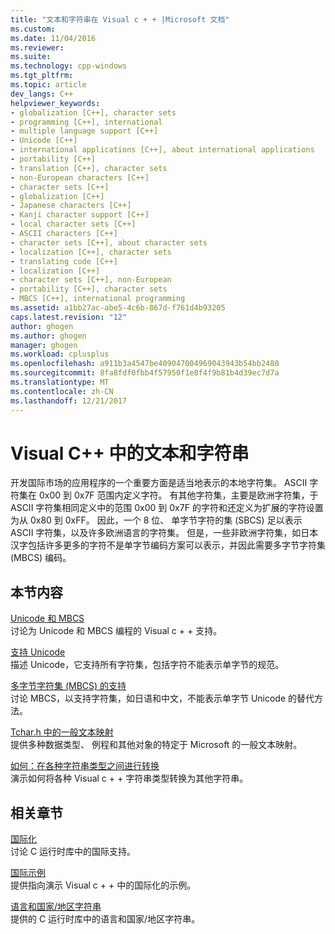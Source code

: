 ```yaml
---
title: "文本和字符串在 Visual c + + |Microsoft 文档"
ms.custom: 
ms.date: 11/04/2016
ms.reviewer: 
ms.suite: 
ms.technology: cpp-windows
ms.tgt_pltfrm: 
ms.topic: article
dev_langs: C++
helpviewer_keywords:
- globalization [C++], character sets
- programming [C++], international
- multiple language support [C++]
- Unicode [C++]
- international applications [C++], about international applications
- portability [C++]
- translation [C++], character sets
- non-European characters [C++]
- character sets [C++]
- globalization [C++]
- Japanese characters [C++]
- Kanji character support [C++]
- local character sets [C++]
- ASCII characters [C++]
- character sets [C++], about character sets
- localization [C++], character sets
- translating code [C++]
- localization [C++]
- character sets [C++], non-European
- portability [C++], character sets
- MBCS [C++], international programming
ms.assetid: a1bb27ac-abe5-4c6b-867d-f761d4b93205
caps.latest.revision: "12"
author: ghogen
ms.author: ghogen
manager: ghogen
ms.workload: cplusplus
ms.openlocfilehash: a911b3a4547be409047004969043943b54bb2480
ms.sourcegitcommit: 8fa8fdf0fbb4f57950f1e8f4f9b81b4d39ec7d7a
ms.translationtype: MT
ms.contentlocale: zh-CN
ms.lasthandoff: 12/21/2017
---
```

# <a name="text-and-strings-in-visual-c"></a>Visual C++ 中的文本和字符串
开发国际市场的应用程序的一个重要方面是适当地表示的本地字符集。 ASCII 字符集在 0x00 到 0x7F 范围内定义字符。 有其他字符集，主要是欧洲字符集，于 ASCII 字符集相同定义中的范围 0x00 到 0x7F 的字符和还定义为扩展的字符设置为从 0x80 到 0xFF。 因此，一个 8 位、 单字节字符的集 (SBCS) 足以表示 ASCII 字符集，以及许多欧洲语言的字符集。 但是，一些非欧洲字符集，如日本汉字包括许多更多的字符不是单字节编码方案可以表示，并因此需要多字节字符集 (MBCS) 编码。  
  
## <a name="in-this-section"></a>本节内容  
 [Unicode 和 MBCS](../text/unicode-and-mbcs.md)  
 讨论为 Unicode 和 MBCS 编程的 Visual c + + 支持。  
  
 [支持 Unicode](../text/support-for-unicode.md)  
 描述 Unicode，它支持所有字符集，包括字符不能表示单字节的规范。  
  
 [多字节字符集 (MBCS) 的支持](../text/support-for-multibyte-character-sets-mbcss.md)  
 讨论 MBCS，以支持字符集，如日语和中文，不能表示单字节 Unicode 的替代方法。  
  
 [Tchar.h 中的一般文本映射](../text/generic-text-mappings-in-tchar-h.md)  
 提供多种数据类型、 例程和其他对象的特定于 Microsoft 的一般文本映射。  
  
 [如何：在各种字符串类型之间进行转换](../text/how-to-convert-between-various-string-types.md)  
 演示如何将各种 Visual c + + 字符串类型转换为其他字符串。  
  
## <a name="related-sections"></a>相关章节  
 [国际化](../c-runtime-library/internationalization.md)  
 讨论 C 运行时库中的国际支持。  
  
 [国际示例](http://msdn.microsoft.com/en-us/aa8d390c-cf4c-4dd8-9dea-74d81f93f2f8)  
 提供指向演示 Visual c + + 中的国际化的示例。  
  
 [语言和国家/地区字符串](../c-runtime-library/locale-names-languages-and-country-region-strings.md)  
 提供的 C 运行时库中的语言和国家/地区字符串。
